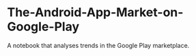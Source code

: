 # The-Android-App-Market-on-Google-Play

A notebook that analyses trends in the Google Play marketplace.
